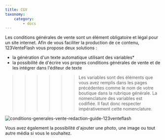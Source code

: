 ```yaml
---
title: CGV
taxonomy:
    category:
        - docs
---
```


Les conditions générales de vente sont un élément obligatoire et légal pour un site internet. Afin de vous faciliter la production de ce contenu, 123VenteFlash vous propose deux solutions : 

- la génération d'un texte automatique utilisant des variables*
- la possibilité de d'écrire vos propres conditions générales de vente et de les intégrer dans l'éditeur de texte

>>>>>> Les variables sont des éléments que vous avez remplis dans les pages précédentes comme le nom de votre boutique dans la rubrique générale. La nomenclature des variables est codifiée. Il faut donc respecter impérativement cette nomenclature. 

![conditions-generales-vente-redaction-guide-123venteflash](media/15961817825641/conditions-generales-vente-redaction-guide-123venteflash.png)


Vous avez également la possibilité d'ajouter une photo, une image ou tout autre média si vous le souhaitez. 